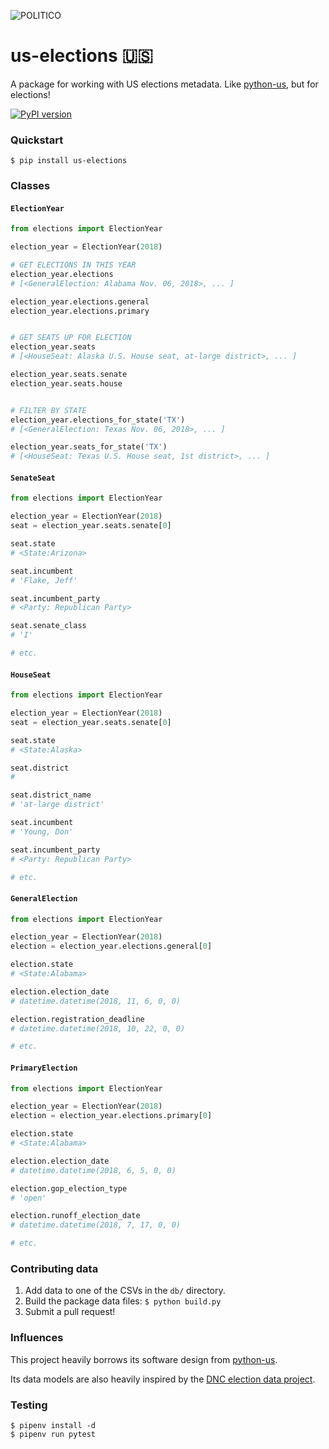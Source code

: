 ![POLITICO](https://www.politico.com/interactives/cdn/images/badge.svg)

# us-elections 🇺🇸

A package for working with US elections metadata. Like [python-us](https://github.com/unitedstates/python-us), but for elections!

[![PyPI version](https://badge.fury.io/py/us-elections.svg)](https://badge.fury.io/py/us-elections)

### Quickstart

```
$ pip install us-elections
```

### Classes

#### `ElectionYear`

```python
from elections import ElectionYear

election_year = ElectionYear(2018)

# GET ELECTIONS IN THIS YEAR
election_year.elections
# [<GeneralElection: Alabama Nov. 06, 2018>, ... ]

election_year.elections.general
election_year.elections.primary


# GET SEATS UP FOR ELECTION
election_year.seats
# [<HouseSeat: Alaska U.S. House seat, at-large district>, ... ]

election_year.seats.senate
election_year.seats.house


# FILTER BY STATE
election_year.elections_for_state('TX')
# [<GeneralElection: Texas Nov. 06, 2018>, ... ]

election_year.seats_for_state('TX')
# [<HouseSeat: Texas U.S. House seat, 1st district>, ... ]
```

#### `SenateSeat`

```python
from elections import ElectionYear

election_year = ElectionYear(2018)
seat = election_year.seats.senate[0]

seat.state
# <State:Arizona>

seat.incumbent
# 'Flake, Jeff'

seat.incumbent_party
# <Party: Republican Party>

seat.senate_class
# 'I'

# etc.
```

#### `HouseSeat`

```python
from elections import ElectionYear

election_year = ElectionYear(2018)
seat = election_year.seats.senate[0]

seat.state
# <State:Alaska>

seat.district
#

seat.district_name
# 'at-large district'

seat.incumbent
# 'Young, Don'

seat.incumbent_party
# <Party: Republican Party>

# etc.
```
#### `GeneralElection`

```python
from elections import ElectionYear

election_year = ElectionYear(2018)
election = election_year.elections.general[0]

election.state
# <State:Alabama>

election.election_date
# datetime.datetime(2018, 11, 6, 0, 0)

election.registration_deadline
# datetime.datetime(2018, 10, 22, 0, 0)

# etc.
```
#### `PrimaryElection`

```python
from elections import ElectionYear

election_year = ElectionYear(2018)
election = election_year.elections.primary[0]

election.state
# <State:Alabama>

election.election_date
# datetime.datetime(2018, 6, 5, 0, 0)

election.gop_election_type
# 'open'

election.runoff_election_date
# datetime.datetime(2018, 7, 17, 0, 0)

# etc.
```

### Contributing data

1. Add data to one of the CSVs in the `db/` directory.
2. Build the package data files: `$ python build.py`
3. Submit a pull request!

### Influences

This project heavily borrows its software design from [python-us](https://github.com/unitedstates/python-us).

Its data models are also heavily inspired by the [DNC election data project](https://github.com/democrats/data).

### Testing

```
$ pipenv install -d
$ pipenv run pytest
```
